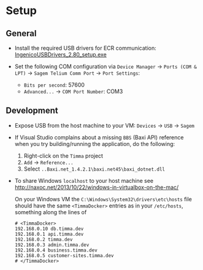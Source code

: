 # Setup

## General

* Install the required USB drivers for ECR communication: [IngenicoUSBDrivers_2.80_setup.exe](./IngenicoUSBDrivers_2.80/)

* Set the following COM configuration via `Device Manager` -> `Ports (COM & LPT)` -> `Sagem Telium Comm Port` -> `Port Settings`:

  * `Bits per second`: 57600
  * `Advanced...` -> `COM Port Number`: COM3

## Development

* Expose USB from the host machine to your VM: `Devices` -> `USB` -> `Sagem`

* If Visual Studio complains about a missing `BBS` (Baxi API) reference when you try building/running the application, do the following:

  1. Right-click on the `Timma` project
  2. `Add` -> `Reference...`
  3. Select `..Baxi.net_1.4.2.1\baxi.net45\baxi_dotnet.dll`

* To share Windows `localhost` to your host machine see http://naxoc.net/2013/10/22/windows-in-virtualbox-on-the-mac/

  On your Windows VM the `C:\Windows\System32\drivers\etc\hosts` file should have the same `<TimmaDocker>` entries as in your `/etc/hosts`, something along the lines of

    ```
    # <TimmaDocker>
    192.168.0.10 db.timma.dev
    192.168.0.1 api.timma.dev
    192.168.0.2 timma.dev
    192.168.0.3 admin.timma.dev
    192.168.0.4 business.timma.dev
    192.168.0.5 customer-sites.timma.dev
    # </TimmaDocker>
    ```
